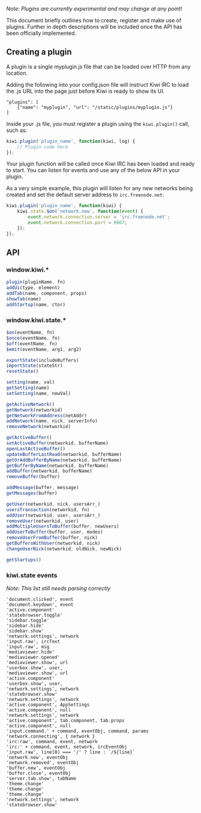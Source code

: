 *Note: Plugins are currently experimental and may change at any point!*

This document briefly outlines how to create, register and make use of plugins. Further in depth descriptions will be included once the API has been officially implemented.

## Creating a plugin
A plugin is a single myplugin.js file that can be loaded over HTTP from any location.

Adding the following into your config.json file will instruct Kiwi IRC to load the .js URL into the page just before Kiwi is ready to show its UI.
~~~
"plugins": [
    {"name": "myplugin", "url": "/static/plugins/myplugin.js"}
]
~~~

Inside your .js file, you must register a plugin using the `kiwi.plugin()` call, such as:
~~~javascript
kiwi.plugin('plugin_name', function(kiwi, log) {
    // Plugin code here
});
~~~

Your plugin function will be called once Kiwi IRC has been loaded and ready to start. You can listen for events and use any of the below API in your plugin.

As a very simple example, this plugin will listen for any new networks being created and set the default server address to `irc.freenode.net`:

~~~javascript
kiwi.plugin('plugin_name', function(kiwi) {
	kiwi.state.$on('network.new', function(event) {
		event.network.connection.server = 'irc.freenode.net';
		event.network.connection.port = 6667;
	});
});
~~~

## API

### window.kiwi.*
~~~javascript
plugin(pluginName, fn)
addUi(type, element)
addTab(name, component, props)
showTab(name)
addStartup(name, ctor)
~~~


### window.kiwi.state.*
~~~javascript
$on(eventName, fn)
$once(eventName, fn)
$off(eventName, fn)
$emit(eventName, arg1, arg2)

exportState(includeBuffers)
importState(stateStr)
resetState()

setting(name, val)
getSetting(name)
setSetting(name, newVal)

getActiveNetwork()
getNetwork(networkid)
getNetworkFromAddress(netAddr)
addNetwork(name, nick, serverInfo)
removeNetwork(networkid)

getActiveBuffer()
setActiveBuffer(networkid, bufferName)
openLastActiveBuffer()
updateBufferLastRead(networkid, bufferName)
getOrAddBufferByName(networkid, bufferName)
getBufferByName(networkid, bufferName)
addBuffer(networkid, bufferName)
removeBuffer(buffer)

addMessage(buffer, message)
getMessages(buffer)

getUser(networkid, nick, usersArr_)
usersTransaction(networkid, fn)
addUser(networkid, user, usersArr_)
removeUser(networkid, user)
addMultipleUsersToBuffer(buffer, newUsers)
addUserToBuffer(buffer, user, modes)
removeUserFromBuffer(buffer, nick)
getBuffersWithUser(networkid, nick)
changeUserNick(networkid, oldNick, newNick)

getStartups()
~~~


### kiwi.state events
*Note: This list still needs parsing correctly*
~~~
'document.clicked', event
'document.keydown', event
'active.component'
'statebrowser.toggle'
'sidebar.toggle'
'sidebar.hide'
'sidebar.show'
'network.settings', network
'input.raw', ircText
'input.raw', msg
'mediaviewer.hide'
'mediaviewer.opened'
'mediaviewer.show', url
'userbox.show', user,
'mediaviewer.show', url
'active.component'
'userbox.show', user,
'network.settings', network
'statebrowser.show'
'network.settings', network
'active.component', AppSettings
'active.component', null
'network.settings', network
'active.component', tab.component, tab.props
'active.component', null
'input.command.' + command, eventObj, command, params
'network.connecting', { network }
'irc:raw', command, event, network
'irc:' + command, event, network, ircEventObj
'input.raw', line[0] === '/' ? line : `/${line}`
'network.new', eventObj
'network.removed', eventObj
'buffer.new', eventObj
'buffer.close', eventObj
'server.tab.show', tabName
'theme.change'
'theme.change'
'theme.change'
'network.settings', network
'statebrowser.show'
~~~